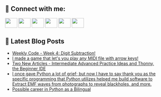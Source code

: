 ## 🔎 Connect with me:
[<img height="32" width="40" src="https://cdn.jsdelivr.net/npm/simple-icons@v5/icons/telegram.svg" />](https://t.me/bullbesh)
[<img height="32" width="40" src="https://cdn.jsdelivr.net/npm/simple-icons@v5/icons/vk.svg" />](https://vk.com/bullbesh)
[<img height="32" width="40" src="https://cdn.jsdelivr.net/npm/simple-icons@v5/icons/twitter.svg" />](https://twitter.com/bullbesh1)
[<img height="32" width="40" src="https://cdn.jsdelivr.net/npm/simple-icons@v5/icons/instagram.svg" />](https://www.instagram.com/bullbesh)
[<img height="32" width="40" src="https://cdn.jsdelivr.net/npm/simple-icons@v5/icons/reddit.svg" />](https://www.reddit.com/user/bullbesh)
[<img height="32" width="40" src="https://cdn.jsdelivr.net/npm/simple-icons@v5/icons/youtube.svg" />](https://www.youtube.com/channel/UCtfjRs6uzgq5mfm8S06WTcg)

## 📕 Latest Blog Posts
<!-- BLOG-POST-LIST:START -->
- [Weekly Code - Week 4: Digit Subtraction!](https://www.reddit.com/r/Python/comments/ub1ppc/weekly_code_week_4_digit_subtraction/)
- [I made a game that let&#39;s you play any MIDI file with arrow keys!](https://www.reddit.com/r/Python/comments/ub1p3g/i_made_a_game_that_lets_you_play_any_midi_file/)
- [Two New Articles - Intermediate Advanced Practice Ideas and Thonny, the Beginner IDE](https://www.reddit.com/r/Python/comments/ub1od2/two_new_articles_intermediate_advanced_practice/)
- [I once gave Python a lot of grief; but now I have to say thank you as the specific programming that Python utilizes helped me build software to Extract EMF waves from photographs to reveal blackholes, and more.](https://www.reddit.com/r/Python/comments/ub069h/i_once_gave_python_a_lot_of_grief_but_now_i_have/)
- [Possible career in Python as a Bilingual](https://www.reddit.com/r/Python/comments/uazva3/possible_career_in_python_as_a_bilingual/)
<!-- BLOG-POST-LIST:END -->
